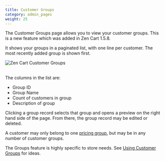 ```yaml
---
title: Customer Groups
category: admin_pages
weight: 25
---
```


The Customer Groups page allows you to view your customer groups. This is a new feature which was added in Zen Cart 1.5.8. 


It shows your groups in a paginated list, with one line per customer. 
The most recently added group is shown first. 

<img src="/images/customer_groups.png" alt="Zen Cart Customer Groups" />
<br><br>

The columns in the list are: 

- Group ID
- Group Name 
- Count of customers in group
- Description of group 
 
Clicking a group record selects that group and opens a preview on the right hand side of the page.  From there, the group record may be edited or deleted.  

A customer may only belong to one [pricing group](/user/admin_pages/customers/group_pricing/), but may be in any number of customer groups. 

The Groups feature is highly specific to store needs.  See [Using Customer Groups](/user/customizing/customer_groups) for ideas.
